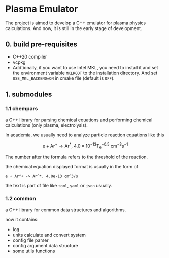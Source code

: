 # Plasma Emulator

The project is aimed to develop a C++ emulator for plasma physics calculations. And now, it is still in the early stage of development.

## 0. build pre-requisites

- C++20 compiler
- vcpkg
- Addtionally, if you want to use Intel MKL, you need to install it and set the environment variable `MKLROOT` to the installation directory. And set `USE_MKL_BACKEND=ON` in cmake file (default is `OFF`).

## 1. submodules

### 1.1 chempars

a C++ library for parsing chemical equations and performing chemical calculations (only plasma, electrolysis).

In academia, we usually need to analyze particle reaction equations like this

$$
\mathrm{e} + \mathrm{Ar^+} \rightarrow \mathrm{Ar^*},\ 4.0\times10^{-13}\mathrm{T_e}^{-0.5}\ \mathrm{cm^{-3}s^{-1}}
$$

The number after the formula refers to the threshold of the reaction.

the chemical equation displayed format is usually in the form of

```text
e + Ar^+ -> Ar^*, 4.0e-13 cm^3/s
```

the text is part of file like `toml`, `yaml` or `json` usually.

### 1.2 common
  
a C++ library for common data structures and algorithms.

now it contains:

- log
- units calculate and convert system
- config file parser
- config argument data structure
- some utils functions
